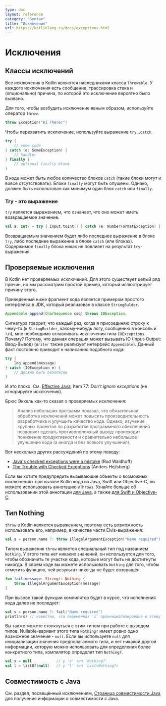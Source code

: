 ```yaml
---
type: doc
layout: reference
category: "Syntax"
title: "Исключения"
url: https://kotlinlang.ru/docs/exceptions.html
---
```


<!-- При переводе статьи оригинальная версия была от 05 March 2022 -->

<!-- # Exceptions -->
# Исключения

<a name="exception-classes"></a>

<!-- ## Exception classes -->
## Классы исключений

<!-- All exception classes in Kotlin inherit the `Throwable` class.
Every exception has a message, a stack trace, and an optional cause. -->
Все исключения в Kotlin являются наследниками класса `Throwable`.
У каждого исключения есть сообщение, трассировка стека и (опционально) причина, по которой
это исключение вероятно было вызвано.

<!-- To throw an exception object, use the `throw` expression: -->
Для того, чтобы возбудить исключение явным образом, используйте оператор `throw`.

```kotlin
throw Exception("Hi There!")
```

<!-- To catch an exception, use the `try`...`catch` expression: -->
Чтобы перехватить исключение, используйте выражение `try`...`catch`.

```kotlin
try {
    // some code
} catch (e: SomeException) {
    // handler
} finally {
    // optional finally block
}
```

<!-- There may be zero or more `catch` blocks, and the `finally` block may be omitted.
However, at least one `catch` or `finally` block is required. -->
В коде может быть любое количество блоков `catch` (такие блоки могут и вовсе отсутствовать). Блоки `finally`
могут быть опущены. Однако, должен быть использован как минимум один блок `catch` или `finally`.

<a name="try-is-an-expression"></a>

<!-- ### Try is an expression -->
### Try - это выражение

<!-- `try` is an expression, which means it can have a return value: -->

`try` является выражением, что означает, что оно может иметь возвращаемое значение.

```kotlin
val a: Int? = try { input.toInt() } catch (e: NumberFormatException) { null }
```

<!-- The returned value of a `try` expression is either the last expression in the `try` block or the
last expression in the `catch` block (or blocks).
The contents of the `finally` block don't affect the result of the expression. -->
Возвращаемым значением будет либо последнее выражение в блоке `try`, либо последнее выражение
в блоке `catch` (или блоках). Содержимое `finally` блока никак не повлияет на результат `try`-выражения.

<a name="checked-exceptions"></a>

<!-- ## Checked exceptions -->
## Проверяемые исключения

<!-- Kotlin does not have checked exceptions. There are many reasons for this, but we will provide a simple example that illustrates why it is the case. -->
В Kotlin нет проверяемых исключений. Для этого существует целый ряд причин, но мы рассмотрим простой пример, который иллюстрирует причину этого.

<!-- The following is an example interface from the JDK implemented by the `StringBuilder` class: -->
Приведённый ниже фрагмент кода является примером простого интерфейса в JDK, который реализован в классе `StringBulder`.

```java
Appendable append(CharSequence csq) throws IOException;
```

<!-- This signature says that every time I append a string to something (a `StringBuilder`, some kind of a log, a console, etc.),
I have to catch the `IOExceptions`. Why? Because the implementation might be performing IO operations (`Writer` also implements `Appendable`).
The result is code like this all over the place: -->
Сигнатура говорит, что каждый раз, когда я присоединяю строку к чему-то (к `StringBuilder`, какому-нибудь логу, сообщению в консоль и т.п),
мне необходимо отлавливать исключения типа `IOExceptions`. Почему? Потому, что данная операция может вызывать IO (Input-Output: Ввод-Вывод) (`Writer` также
реализует интерфейс `Appendable`).
Данный факт постоянно приводит к написанию подобного кода:

```kotlin
try {
    log.append(message)
} catch (IOException e) {
    // Должно быть безопасно
}
```

<!-- And that’s not good. Just take a look at [Effective Java, 3rd Edition](https://www.oracle.com/technetwork/java/effectivejava-136174.html), Item 77: *Don't ignore exceptions*. -->
И это плохо. См. [Effective Java](https://www.oracle.com/technetwork/java/effectivejava-136174.html), Item 77: *Don't ignore exceptions* (не игнорируйте исключения).

<!-- Bruce Eckel says this about checked exceptions: -->

Брюс Эккель как-то сказал о проверяемых исключения:

<!-- > Examination of small programs leads to the conclusion that requiring exception specifications
>could both enhance developer productivity and enhance code quality, but experience with large software projects suggests
>a different result – decreased productivity and little or no increase in code quality. -->

> Анализ небольших программ показал, что обязательная обработка исключений может повысить производительность разработчика и улучшить качество кода.
> Однако, изучение крупных проектов по разработке программного обеспечения позволяет сделать противоположный  вывод:
> происходит понижение продуктивности и сравнительно небольшое улучшение кода (а иногда и без всякого улучшения).

<!-- And here are some additional thoughts on the matter: -->
Вот несколько других рассуждений по этому поводу:

* [Java's checked exceptions were a mistake](https://radio-weblogs.com/0122027/stories/2003/04/01/JavasCheckedExceptionsWereAMistake.html) (Rod Waldhoff)
* [The Trouble with Checked Exceptions](https://www.artima.com/intv/handcuffs.html) (Anders Hejlsberg)

<!-- If you want to alert callers about possible exceptions when calling Kotlin code from Java, Swift, or Objective-C,
you can use the `@Throws` annotation. Read more about using this annotation [for Java](java-to-kotlin-interop.md#checked-exceptions)
and [for Swift and Objective-C](native-objc-interop.md#errors-and-exceptions). -->
Если вы хотите предупредить вызывающие объекты о возможных исключениях при вызове Kotlin кода из Java, Swift или Objective-C,
вы можете использовать аннотацию `@Throws`. Узнайте больше об использовании этой аннотации [для Java](java-to-kotlin-interop.md#checked-exceptions),
а также [для Swift и Objective-C](native-objc-interop.md#errors-and-exceptions).

<a name="the-nothing-type"></a>

<!-- ## The Nothing type -->
## Тип Nothing

<!-- `throw` is an expression in Kotlin, so you can use it, for example, as part of an Elvis expression: -->
`throw` в Kotlin является выражением, поэтому есть возможность использовать его, например, в качестве части Elvis-выражения:

```kotlin
val s = person.name ?: throw IllegalArgumentException("Name required")
```

<!-- The `throw` expression has the type `Nothing`.
This type has no values and is used to mark code locations that can never be reached.
In your own code, you can use `Nothing` to mark a function that never returns: -->
Типом выражения `throw` является специальный тип под названием `Nothing`.
У этого типа нет никаких значений, он используется для того, чтобы обозначить те участки кода, которые могут быть не достигнуты никогда.
В своём коде вы можете использовать `Nothing` для того, чтобы отметить функцию, чей результат никогда не будет возвращён.

```kotlin
fun fail(message: String): Nothing {
    throw IllegalArgumentException(message)
}
```

<!-- When you call this function, the compiler will know that the execution doesn't continue beyond the call: -->
При вызове такой функции компилятор будет в курсе, что исполнения кода далее не последует:

```kotlin
val s = person.name ?: fail("Name required")
println(s) // известно, что переменная 's' проинициализирована к этому моменту
```

<!-- You may also encounter this type when dealing with type inference. The nullable variant of this type,
`Nothing?`, has exactly one possible value, which is `null`. If you use `null` to initialize
a value of an inferred type and there's no other information that can be used to determine a more
specific type, the compiler will infer the `Nothing?` type: -->
Вы также можете столкнуться с этим типом при работе с выводом типов.
Nullable-вариант этого типа `Nothing?` имеет ровно одно возможное значение - `null`.
Если вы используете `null` для инициализации значения предполагаемого типа, и нет никакой другой информации,
которую можно использовать для определения более конкретного типа, компилятор определит тип `Nothing?`.

```kotlin
val x = null           // у 'x' тип `Nothing?`
val l = listOf(null)   // у 'l' тип `List<Nothing?>
```

<a name="java-interoperability"></a>

<!-- ## Java interoperability -->
## Совместимость с Java

<!-- Please see the section on exceptions in the [Java interoperability page](java-interop.md) for information about Java interoperability. -->

См. раздел, посвещённый исключениям, [Страница совместимости Java](java-interop.html) для получения информации о совместимости с Java.

